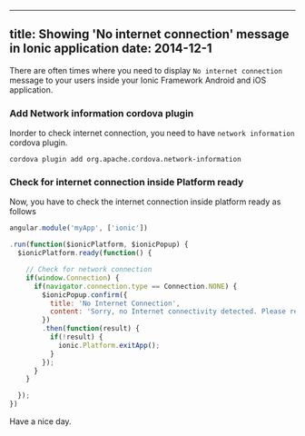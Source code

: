 ----
title: Showing 'No internet connection' message in Ionic application
date:   2014-12-1
----

There are often times where you need to display `No internet connection`
message to your users inside your Ionic Framework Android and iOS application.

### Add Network information cordova plugin

Inorder to check internet connection, you need to have `network information`
cordova plugin.

```
cordova plugin add org.apache.cordova.network-information
```

### Check for internet connection inside Platform ready

Now, you have to check the internet connection inside platform ready as follows


```javascript
angular.module('myApp', ['ionic'])

.run(function($ionicPlatform, $ionicPopup) {
  $ionicPlatform.ready(function() {

    // Check for network connection
    if(window.Connection) {
      if(navigator.connection.type == Connection.NONE) {
        $ionicPopup.confirm({
          title: 'No Internet Connection',
          content: 'Sorry, no Internet connectivity detected. Please reconnect and try again.'
        })
        .then(function(result) {
          if(!result) {
            ionic.Platform.exitApp();
          }
        });
      }
    }

  });
})
```

Have a nice day.
